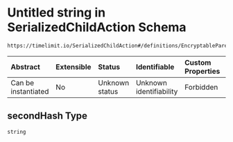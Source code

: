 # Untitled string in SerializedChildAction Schema

```txt
https://timelimit.io/SerializedChildAction#/definitions/EncryptableParentPassword/properties/secondHash
```



| Abstract            | Extensible | Status         | Identifiable            | Custom Properties | Additional Properties | Access Restrictions | Defined In                                                                                      |
| :------------------ | :--------- | :------------- | :---------------------- | :---------------- | :-------------------- | :------------------ | :---------------------------------------------------------------------------------------------- |
| Can be instantiated | No         | Unknown status | Unknown identifiability | Forbidden         | Allowed               | none                | [SerializedChildAction.schema.json\*](SerializedChildAction.schema.json "open original schema") |

## secondHash Type

`string`
